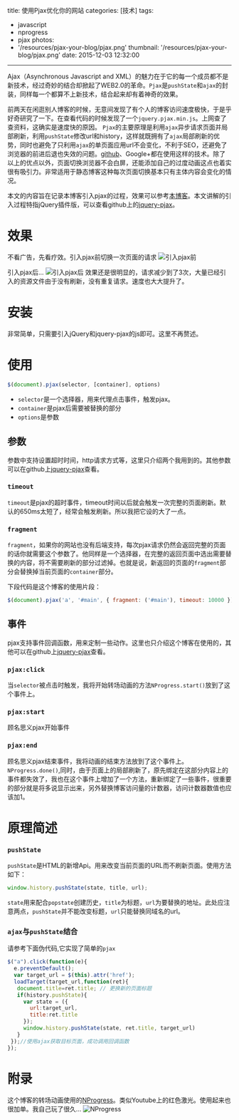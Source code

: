 title: 使用Pjax优化你的网站
categories: [技术]
tags:
  - javascript
  - nprogress
  - pjax
photos:
  - '/resources/pjax-your-blog/pjax.png'
thumbnail: '/resources/pjax-your-blog/pjax.png'
date: 2015-12-03 12:32:00
---
Ajax（Asynchronous Javascript and XML）的魅力在于它的每一个成员都不是新技术，经过奇妙的结合却掀起了WEB2.0的革命。`Pjax`是`pushState`和`ajax`的封装，同样每一个都算不上新技术，结合起来却有着神奇的效果。

<!--more-->
前两天在闲逛别人博客的时候，无意间发现了有个人的博客访问速度极快，于是乎好奇研究了一下。在查看代码的时候发现了一个`jquery.pjax.min.js`。上网查了查资料，这确实是速度快的原因。
`Pjax`的主要原理是利用`ajax`异步请求页面并局部刷新，利用`pushState`修改url和history，这样就既拥有了`ajax`局部刷新的优势，同时也避免了只利用`ajax`的单页面应用url不会变化，不利于SEO，还避免了浏览器的前进后退也失效的问题。[github](http://www.github.io)、Google+都在使用这样的技术。除了以上的优点以外，页面切换浏览器不会白屏，还能添加自己的过度动画这点也着实很有吸引力。非常适用于静态博客这种每次页面切换基本只有主体内容会变化的情况。

本文的内容旨在记录本博客引入pjax的过程，效果可以参考[本博客](http://www.pangjian.info)。本文讲解的引入过程特指jQuery插件版，可以查看github上的[jquery-pjax](https://github.com/defunkt/jquery-pjax)。

# 效果
不看广告，先看疗效。引入pjax前切换一次页面的请求
![引入pjax前](/resources/using-pjax/pajax_before.png)

引入pjax后...
![引入pjax后](/resources/using-pjax/pjax_after.png)
效果还是很明显的，请求减少到了3次，大量已经引入的资源文件由于没有刷新，没有重复请求。速度也大大提升了。

# 安装
非常简单，只需要引入jQuery和jquery-pjax的js即可。这里不再赘述。

# 使用
```javascript
$(document).pjax(selector, [container], options)
```
* `selector`是一个选择器，用来代理点击事件，触发pjax。
* `container`是pjax后需要被替换的部分
* `options`是参数
## 参数
参数中支持设置超时时间，http请求方式等，这里只介绍两个我用到的。其他参数可以在github上[jquery-pjax](https://github.com/defunkt/jquery-pjax)查看。
### `timeout`
`timeout`是pjax的超时事件，timeout时间以后就会触发一次完整的页面刷新。默认的650ms太短了，经常会触发刷新。所以我把它设的大了一点。
### `fragment`
`fragment`，如果你的网站也没有后端支持，每次pjax请求仍然会返回完整的页面的话你就需要这个参数了。他同样是一个选择器，在完整的返回页面中选出需要替换的内容，将不需要刷新的部分过滤掉。也就是说，新返回的页面的`fragment`部分会替换掉当前页面的`container`部分。

下段代码是这个博客的使用片段：
```Javascript
$(document).pjax('a', '#main', { fragment: ('#main'), timeout: 10000 });
```
## 事件
pjax支持事件回调函数，用来定制一些动作。这里也只介绍这个博客在使用的，其他可以在github上[jquery-pjax](https://github.com/defunkt/jquery-pjax)查看。
### `pjax:click`
当`selector`被点击时触发，我将开始转场动画的方法`NProgress.start()`放到了这个事件上。
### `pjax:start`
顾名思义pjax开始事件
### `pjax:end`
顾名思义pjax结束事件，我将动画的结束方法放到了这个事件上。`NProgress.done()`,同时，由于页面上的局部刷新了，原先绑定在这部分内容上的事件都失效了，我也在这个事件上增加了一个方法，重新绑定了一些事件，很重要的部分就是将多说显示出来，另外替换博客访问量的计数器，访问计数器数值也应该加1。

# 原理简述
### `pushState`
`pushState`是HTML的新增Api。用来改变当前页面的URL而不刷新页面。使用方法如下：
```javascript
window.history.pushState(state, title, url);
```
`state`用来配合`popstate`创建历史，`title`为标题，`url`为要替换的地址。此处应注意两点，`pushState`并不能改变标题，`url`只能替换同域名的url。

### `ajax`与`pushState`结合
请参考下面伪代码,它实现了简单的`pjax`
```javascript
$("a").click(function(e){
  e.preventDefault();
  var target_url = $(this).attr('href');
  loadTarget(target_url,function(ret){
   document.title=ret.title; // 更换新的页面标题
   if(history.pushState){
     var state = ({
       url:target_url,
       title:ret.title
     });
     window.history.pushState(state, ret.title, target_url)
   }
 });//使用ajax获取目标页面，成功调用回调函数
});
```
# 附录
这个博客的转场动画使用的[NProgress](http://ricostacruz.com/nprogress/)。类似Youtube上的红色激光。使用起来也很加单。我自己玩了很久...
![NProgress](/resources/using-pjax/NProgress.png)
<!-- indicate-the-source -->
